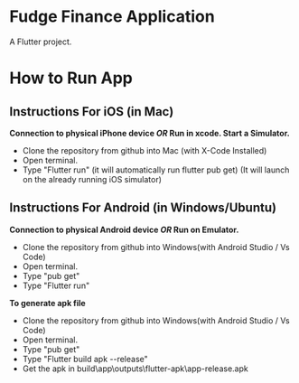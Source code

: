 # Fudge Finance Application

A Flutter project.

# How to Run App

## Instructions For iOS (in Mac)

**Connection to physical iPhone device ***OR*** Run in xcode. Start a Simulator.**

- Clone the repository from github into Mac (with X-Code Installed)
- Open terminal.
- Type "Flutter run" (it will automatically run flutter pub get) (It will launch on the already running iOS simulator)

## Instructions For Android (in Windows/Ubuntu)

**Connection to physical Android device ***OR*** Run on Emulator.**

- Clone the repository from github into Windows(with Android Studio / Vs Code)
- Open terminal.
- Type "pub get"
- Type "Flutter run" 

**To generate apk file**

- Clone the repository from github into Windows(with Android Studio / Vs Code)
- Open terminal.
- Type "pub get"
- Type "Flutter build apk --release"
- Get the apk in build\app\outputs\flutter-apk\app-release.apk 
